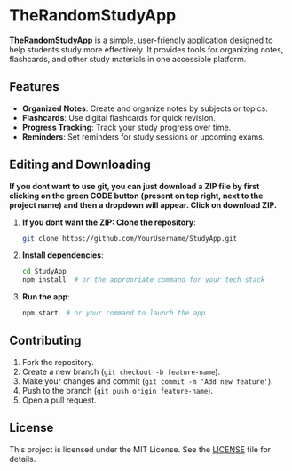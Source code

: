 # TheRandomStudyApp

**TheRandomStudyApp** is a simple, user-friendly application designed to help students study more effectively. It provides tools for organizing notes, flashcards, and other study materials in one accessible platform.

## Features

- **Organized Notes**: Create and organize notes by subjects or topics.
- **Flashcards**: Use digital flashcards for quick revision.
- **Progress Tracking**: Track your study progress over time.
- **Reminders**: Set reminders for study sessions or upcoming exams.

## Editing and Downloading
**If you dont want to use git, you can just download a ZIP file by first clicking on the green CODE button (present on top right, next to the project name) and then a dropdown will appear. Click on download ZIP.**

1. **If you dont want the ZIP: Clone the repository**:
   ```bash
   git clone https://github.com/YourUsername/StudyApp.git
   ```
2. **Install dependencies**:
   ```bash
   cd StudyApp
   npm install  # or the appropriate command for your tech stack
   ```
3. **Run the app**:
   ```bash
   npm start  # or your command to launch the app
   ```

## Contributing

1. Fork the repository.
2. Create a new branch (`git checkout -b feature-name`).
3. Make your changes and commit (`git commit -m 'Add new feature'`).
4. Push to the branch (`git push origin feature-name`).
5. Open a pull request.

## License

This project is licensed under the MIT License. See the [LICENSE](LICENSE) file for details.
